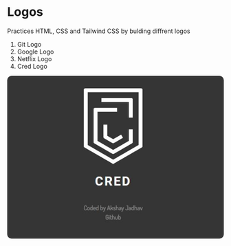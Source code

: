# Logos

Practices HTML, CSS and Tailwind CSS by bulding diffrent logos

1. Git Logo
2. Google Logo
3. Netflix Logo
4. Cred Logo

<!-- ![Cred Logo](./credlogo.JPG) -->
<img src="./credlogo.JPG" alt="alt text" title="image Title" style=" border-radius:10px; " />

